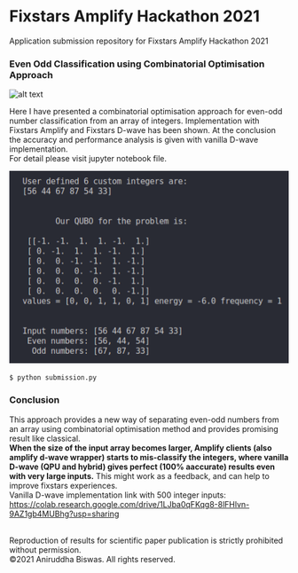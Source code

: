 # Fixstars Amplify Hackathon 2021
Application submission repository for Fixstars Amplify Hackathon 2021
### Even Odd Classification using Combinatorial Optimisation Approach
![alt text](https://code4coding.com/wp-content/uploads/2019/03/evenoddarray.jpg) <br>

Here I have presented a combinatorial optimisation approach for even-odd number classification from an array of integers. Implementation with Fixstars Amplify and Fixstars D-wave has been shown. At the conclusion the accuracy and performance analysis is given with vanilla D-wave implementation. <br>
For detail please visit jupyter notebook file. <br>

![alt text](https://github.com/speQtrum/Fixstars_Amplify_Hackathon_2021/blob/main/result.png) <br>

```shell
$ python submission.py
```

### **Conclusion**
This approach provides a new way of separating even-odd numbers from an array using combinatorial optimisation method and provides promising result like classical. <br>
**When the size of the input array becomes larger, Amplify clients (also amplify d-wave wrapper) starts to mis-classify the integers, where vanilla D-wave (QPU and hybrid) gives perfect (100% aaccurate) results even with very large inputs.** This might work as a feedback, and can help to improve fixstars experiences. <br>
Vanilla D-wave implementation link with 500 integer inputs: https://colab.research.google.com/drive/1LJba0qFKqg8-8lFHlvn-9AZ1gb4MUBhg?usp=sharing

<br>
Reproduction of results for scientific paper publication is strictly prohibited without permission. <br>
©2021 Aniruddha Biswas. All rights reserved.
